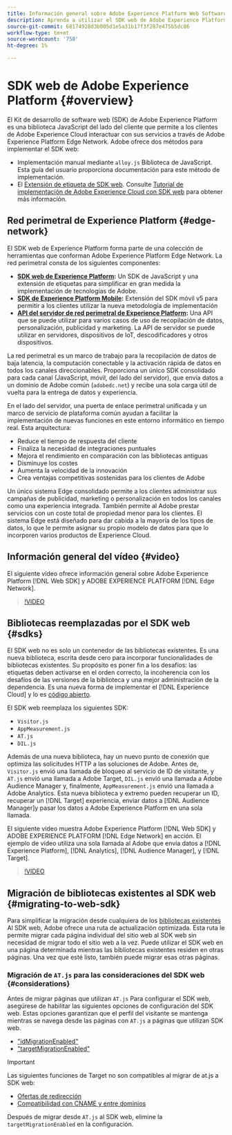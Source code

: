 ```yaml
---
title: Información general sobre Adobe Experience Platform Web Software Development Kit (SDK)
description: Aprenda a utilizar el SDK web de Adobe Experience Platform para integrar las funcionalidades de Platform en su sitio web.
source-git-commit: 68174928d3b005d1e5a31b17f3f287e475b5dc86
workflow-type: tm+mt
source-wordcount: '750'
ht-degree: 1%

---
```



# SDK web de Adobe Experience Platform {#overview}

El Kit de desarrollo de software web (SDK) de Adobe Experience Platform es una biblioteca JavaScript del lado del cliente que permite a los clientes de Adobe Experience Cloud interactuar con sus servicios a través de Adobe Experience Platform Edge Network. Adobe ofrece dos métodos para implementar el SDK web:

* Implementación manual mediante `alloy.js` Biblioteca de JavaScript. Esta guía del usuario proporciona documentación para este método de implementación.
* El [Extensión de etiqueta de SDK web](../tags/extensions/client/web-sdk/web-sdk-extension-configuration.md). Consulte [Tutorial de implementación de Adobe Experience Cloud con SDK web](https://experienceleague.adobe.com/docs/platform-learn/implement-web-sdk/overview.html?lang=es) para obtener más información.

## Red perimetral de Experience Platform {#edge-network}

El SDK web de Experience Platform forma parte de una colección de herramientas que conforman Adobe Experience Platform Edge Network. La red perimetral consta de los siguientes componentes:

* **[SDK web de Experience Platform](#overview):** Un SDK de JavaScript y una extensión de etiquetas para simplificar en gran medida la implementación de tecnologías de Adobe.
* **[SDK de Experience Platform Mobile](https://developer.adobe.com/client-sdks/home/):** Extensión del SDK móvil v5 para permitir a los clientes utilizar la nueva metodología de implementación
* **[API del servidor de red perimetral de Experience Platform](../server-api/overview.md):** Una API que se puede utilizar para varios casos de uso de recopilación de datos, personalización, publicidad y marketing. La API de servidor se puede utilizar en servidores, dispositivos de IoT, descodificadores y otros dispositivos.

La red perimetral es un marco de trabajo para la recopilación de datos de baja latencia, la computación conectable y la activación rápida de datos en todos los canales direccionables. Proporciona un único SDK consolidado para cada canal (JavaScript, móvil, del lado del servidor), que envía datos a un dominio de Adobe común (`adobedc.net`) y recibe una sola carga útil de vuelta para la entrega de datos y experiencia.

En el lado del servidor, una puerta de enlace perimetral unificada y un marco de servicio de plataforma común ayudan a facilitar la implementación de nuevas funciones en este entorno informático en tiempo real. Esta arquitectura:

* Reduce el tiempo de respuesta del cliente
* Finaliza la necesidad de integraciones puntuales
* Mejora el rendimiento en comparación con las bibliotecas antiguas
* Disminuye los costes
* Aumenta la velocidad de la innovación
* Crea ventajas competitivas sostenidas para los clientes de Adobe

Un único sistema Edge consolidado permite a los clientes administrar sus campañas de publicidad, marketing o personalización en todos los canales como una experiencia integrada. También permite al Adobe prestar servicios con un coste total de propiedad menor para los clientes. El sistema Edge está diseñado para dar cabida a la mayoría de los tipos de datos, lo que le permite asignar su propio modelo de datos para que lo incorporen varios productos de Experience Cloud.

## Información general del vídeo {#video}

El siguiente vídeo ofrece información general sobre Adobe Experience Platform [!DNL Web SDK] y ADOBE EXPERIENCE PLATFORM [!DNL Edge Network].

>[!VIDEO](https://video.tv.adobe.com/v/34141?quality=12&learn=on)

## Bibliotecas reemplazadas por el SDK web {#sdks}

El SDK web no es solo un contenedor de las bibliotecas existentes. Es una nueva biblioteca, escrita desde cero para incorporar funcionalidades de bibliotecas existentes. Su propósito es poner fin a los desafíos: las etiquetas deben activarse en el orden correcto, la incoherencia con los desafíos de las versiones de la biblioteca y una mejor administración de la dependencia. Es una nueva forma de implementar el [!DNL Experience Cloud] y lo es [código abierto](https://github.com/adobe/alloy).

El SDK web reemplaza los siguientes SDK:

* `Visitor.js`
* `AppMeasurement.js`
* `AT.js`
* `DIL.js`

Además de una nueva biblioteca, hay un nuevo punto de conexión que optimiza las solicitudes HTTP a las soluciones de Adobe. Antes de, `Visitor.js` envió una llamada de bloqueo al servicio de ID de visitante, y `AT.js` envió una llamada a Adobe Target, `DIL.js` envió una llamada a Adobe Audience Manager y, finalmente, `AppMeasurement.js` envió una llamada a Adobe Analytics. Esta nueva biblioteca y extremo pueden recuperar un ID, recuperar un [!DNL Target] experiencia, enviar datos a [!DNL Audience Manager]y pasar los datos a Adobe Experience Platform en una sola llamada.

El siguiente vídeo muestra Adobe Experience Platform [!DNL Web SDK] y ADOBE EXPERIENCE PLATFORM [!DNL Edge Network] en acción. El ejemplo de vídeo utiliza una sola llamada al Adobe que envía datos a [!DNL Experience Platform], [!DNL Analytics], [!DNL Audience Manager], y [!DNL Target].

>[!VIDEO](https://video.tv.adobe.com/v/34148)

## Migración de bibliotecas existentes al SDK web {#migrating-to-web-sdk}

Para simplificar la migración desde cualquiera de los [bibliotecas existentes](#sdks) Al SDK web, Adobe ofrece una ruta de actualización optimizada. Esta ruta le permite migrar cada página individual del sitio web al SDK web sin necesidad de migrar todo el sitio web a la vez. Puede utilizar el SDK web en una página determinada mientras las bibliotecas existentes residen en otras páginas. Una vez que esté listo, también puede migrar esas otras páginas.

### Migración de `AT.js` para las consideraciones del SDK web {#considerations}

Antes de migrar páginas que utilizan `AT.js` Para configurar el SDK web, asegúrese de habilitar las siguientes opciones de configuración del SDK web. Estas opciones garantizan que el perfil del visitante se mantenga mientras se navega desde las páginas con `AT.js` a páginas que utilizan SDK web.

* [&quot;idMigrationEnabled&quot;](fundamentals/configuring-the-sdk.md#id-migration-enabled)
* [&quot;targetMigrationEnabled&quot;](fundamentals/configuring-the-sdk.md#targetMigrationEnabled)


>[!IMPORTANT]
>
>Las siguientes funciones de Target no son compatibles al migrar de at.js a SDK web:
>
>* [Ofertas de redirección](https://experienceleague.adobe.com/docs/target/using/experiences/offers/offer-redirect.html?lang=es)
>* [Compatibilidad con CNAME y entre dominios](https://experienceleague.adobe.com/docs/target-dev/developer/client-side/at-js-implementation/atjs-cookies.html)

Después de migrar desde `AT.js` al SDK web, elimine la `targetMigrationEnabled` en la configuración.
